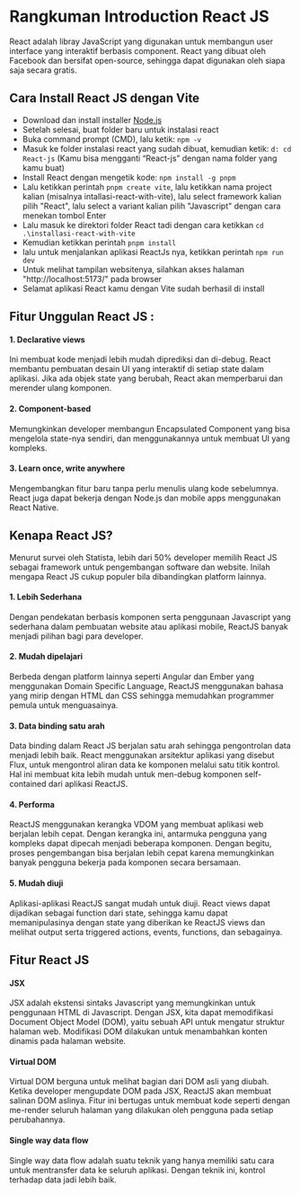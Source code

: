 # Rangkuman Introduction React JS
React adalah libray JavaScript yang digunakan untuk membangun user interface yang interaktif berbasis component. React yang dibuat oleh Facebook dan bersifat open-source, sehingga dapat digunakan oleh siapa saja secara gratis.

## Cara Install React JS dengan Vite
- Download dan install installer [Node.js](https://nodejs.org/en/download)
- Setelah selesai, buat folder baru untuk instalasi react
- Buka command prompt (CMD), lalu ketik: `npm -v`
- Masuk ke folder instalasi react yang sudah dibuat, kemudian ketik:
`d: cd React-js` (Kamu bisa mengganti “React-js” dengan nama folder yang kamu buat)
- Install React dengan mengetik kode: `npm install -g pnpm`
- Lalu ketikkan perintah `pnpm create vite`, lalu ketikkan nama project kalian (misalnya intallasi-react-with-vite), lalu select framework kalian pilih "React", lalu select a variant kalian pilih "Javascript" dengan cara menekan tombol Enter
- Lalu masuk ke direktori folder React tadi dengan cara ketikkan `cd .\installasi-react-with-vite`
- Kemudian ketikkan perintah `pnpm install`
- lalu untuk menjalankan aplikasi ReactJs nya, ketikkan perintah `npm run dev`
- Untuk melihat tampilan websitenya, silahkan akses halaman "http://localhost:5173/" pada browser
- Selamat aplikasi React kamu dengan Vite sudah berhasil di install

## Fitur Unggulan React JS :
#### 1. Declarative views
Ini membuat kode menjadi lebih mudah diprediksi dan di-debug. React membantu pembuatan desain UI yang interaktif di setiap state dalam aplikasi. Jika ada objek state yang berubah, React akan memperbarui dan merender ulang komponen.
#### 2. Component-based
Memungkinkan developer membangun Encapsulated Component yang bisa mengelola state-nya sendiri, dan menggunakannya untuk membuat UI yang kompleks.
#### 3. Learn once, write anywhere
Mengembangkan fitur baru tanpa perlu menulis ulang kode sebelumnya. React juga dapat bekerja dengan Node.js dan mobile apps menggunakan React Native.

## Kenapa React JS?
Menurut survei oleh Statista, lebih dari 50% developer memilih React JS sebagai framework untuk pengembangan software dan website. Inilah mengapa React JS cukup populer bila dibandingkan platform lainnya.
#### 1. Lebih Sederhana
Dengan pendekatan berbasis komponen serta penggunaan Javascript yang sederhana dalam pembuatan website atau aplikasi mobile, ReactJS banyak menjadi pilihan bagi para developer.
#### 2. Mudah dipelajari
Berbeda dengan platform lainnya seperti Angular dan Ember yang menggunakan Domain Specific Language, ReactJS menggunakan bahasa yang mirip dengan HTML dan CSS sehingga memudahkan programmer pemula untuk menguasainya.
#### 3. Data binding satu arah
Data binding dalam React JS berjalan satu arah sehingga pengontrolan data menjadi lebih baik. React menggunakan arsitektur aplikasi yang disebut Flux, untuk mengontrol aliran data ke komponen melalui satu titik kontrol. Hal ini membuat kita lebih mudah untuk men-debug komponen self-contained dari aplikasi ReactJS.
#### 4. Performa
ReactJS menggunakan kerangka VDOM yang membuat aplikasi web berjalan lebih cepat. Dengan kerangka ini, antarmuka pengguna yang kompleks dapat dipecah menjadi beberapa komponen. Dengan begitu, proses pengembangan bisa berjalan lebih cepat karena memungkinkan banyak pengguna bekerja pada komponen secara bersamaan.
#### 5. Mudah diuji
Aplikasi-aplikasi ReactJS sangat mudah untuk diuji. React views dapat dijadikan sebagai function dari state, sehingga kamu dapat memanipulasinya dengan state yang diberikan ke ReactJS views dan melihat output serta triggered actions, events, functions, dan sebagainya.

## Fitur React JS
#### JSX
JSX adalah ekstensi sintaks Javascript yang memungkinkan untuk penggunaan HTML di Javascript. Dengan JSX, kita dapat memodifikasi Document Object Model (DOM), yaitu sebuah API untuk mengatur struktur halaman web. Modifikasi DOM dilakukan untuk menambahkan konten dinamis pada halaman website.
#### Virtual DOM
Virtual DOM berguna untuk melihat bagian dari DOM asli yang diubah. Ketika developer mengupdate DOM pada JSX, ReactJS akan membuat salinan DOM aslinya. Fitur ini bertugas untuk membuat kode seperti dengan me-render seluruh halaman yang dilakukan oleh pengguna pada setiap perubahannya.
#### Single way data flow
Single way data flow adalah suatu teknik yang hanya memiliki satu cara untuk mentransfer data ke seluruh aplikasi. Dengan teknik ini, kontrol terhadap data jadi lebih baik.









